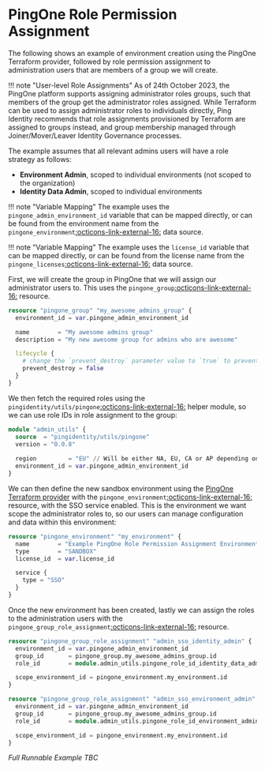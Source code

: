 # PingOne Role Permission Assignment

The following shows an example of environment creation using the PingOne Terraform provider, followed by role permission assignment to administration users that are members of a group we will create.

!!! note "User-level Role Assignments"
    As of 24th October 2023, the PingOne platform supports assigning administrator roles groups, such that members of the group get the administrator roles assigned.  While Terraform can be used to assign administrator roles to individuals directly, Ping Identity recommends that role assignments provisioned by Terraform are assigned to groups instead, and group membership managed through Joiner/Mover/Leaver Identity Governance processes.

The example assumes that all relevant admins users will have a role strategy as follows:

* **Environment Admin**, scoped to individual environments (not scoped to the organization)
* **Identity Data Admin**, scoped to individual environments

!!! note "Variable Mapping"
    The example uses the `pingone_admin_environment_id` variable that can be mapped directly, or can be found from the environment name from the `pingone_environment`<a href="https://registry.terraform.io/providers/pingidentity/pingone/latest/docs/data-sources/environment" target="_blank">:octicons-link-external-16:</a> data source.

!!! note "Variable Mapping"
    The example uses the `license_id` variable that can be mapped directly, or can be found from the license name from the `pingone_licenses`<a href="https://registry.terraform.io/providers/pingidentity/pingone/latest/docs/data-sources/licenses" target="_blank">:octicons-link-external-16:</a> data source.

First, we will create the group in PingOne that we will assign our administrator users to.  This uses the `pingone_group`<a href="https://registry.terraform.io/providers/pingidentity/pingone/latest/docs/resources/group" target="_blank">:octicons-link-external-16:</a> resource.
``` terraform
resource "pingone_group" "my_awesome_admins_group" {
  environment_id = var.pingone_admin_environment_id

  name        = "My awesome admins group"
  description = "My new awesome group for admins who are awesome"

  lifecycle {
    # change the `prevent_destroy` parameter value to `true` to prevent this data carrying resource from being destroyed
    prevent_destroy = false
  }
}
```

We then fetch the required roles using the `pingidentity/utils/pingone`<a href="https://registry.terraform.io/modules/pingidentity/utils/pingone/latest" target="_blank">:octicons-link-external-16:</a> helper module, so we can use role IDs in role assignment to the group:
``` terraform
module "admin_utils" {
  source  = "pingidentity/utils/pingone"
  version = "0.0.8"
  
  region         = "EU" // Will be either NA, EU, CA or AP depending on your tenant region.
  environment_id = var.pingone_admin_environment_id
}
```

We can then define the new sandbox environment using the [PingOne Terraform provider](https://pingidentity.github.io/terraform-docs/getting-started/pingone/) with the `pingone_environment`<a href="https://registry.terraform.io/providers/pingidentity/pingone/latest/docs/resources/environment" target="_blank">:octicons-link-external-16:</a> resource, with the SSO service enabled.  This is the environment we want scope the administrator roles to, so our users can manage configuration and data within this environment:
``` terraform
resource "pingone_environment" "my_environment" {
  name        = "Example PingOne Role Permission Assignment Environment"
  type        = "SANDBOX"
  license_id  = var.license_id

  service {
    type = "SSO"
  }
}
```

Once the new environment has been created, lastly we can assign the roles to the administration users with the `pingone_group_role_assignment`<a href="https://registry.terraform.io/providers/pingidentity/pingone/latest/docs/resources/group_role_assignment" target="_blank">:octicons-link-external-16:</a> resource.
``` terraform
resource "pingone_group_role_assignment" "admin_sso_identity_admin" {
  environment_id = var.pingone_admin_environment_id
  group_id       = pingone_group.my_awesome_admins_group.id
  role_id        = module.admin_utils.pingone_role_id_identity_data_admin

  scope_environment_id = pingone_environment.my_environment.id
}

resource "pingone_group_role_assignment" "admin_sso_environment_admin" {
  environment_id = var.pingone_admin_environment_id
  group_id       = pingone_group.my_awesome_admins_group.id
  role_id        = module.admin_utils.pingone_role_id_environment_admin

  scope_environment_id = pingone_environment.my_environment.id
}
```

*Full Runnable Example TBC*